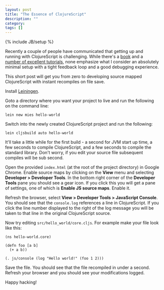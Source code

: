 ```yaml
---
layout: post
title: "The Essence of ClojureScript"
description: ""
category: 
tags: []
---
```

{% include JB/setup %}

Recently a couple of people have communicated that getting up and
running with ClojureScript is challenging. While there's a
[book](http://shop.oreilly.com/product/0636920025139.do) and a
[number of excellent tutorials](http://github.com/magomimmo/modern-cljs),
none emphasize what I consider an absolutely minimal setup with a tight
feedback loop and a good debugging experience.

This short post will get you from zero to developing source mapped
ClojureScript with instant recompiles on file save.

Install [Leiningen](http://leiningen.org).

Goto a directory where you want your project to live and run the
following on the command line:

```
lein new mies hello-world
```

Switch into the newly created ClojureScript project and run the
following:

```
lein cljsbuild auto hello-world
```

It'll take a little while for the first build - a second for JVM start
up time, a few seconds to compile ClojureScript, and a few seconds to
compile the standard library. Don't worry, if you edit your source
file subsequent compiles will be sub second.

Open the provided `index.html` (at the root of the project directory)
in Google Chrome. Enable source maps by clicking on the **View** menu and
selecting **Developer > Developer Tools**. In the bottom right corner of
the **Developer Tools** pane you should see a gear icon. If you click this
you will get a pane of settings, one of which is **Enable JS source
maps**. Enable it.

Refresh the browser, select **View > Developer Tools > JavaScript
Console**. You should see that the `console.log` references
a line in ClojureScript. If you click the line number displayed to
the right of the log message you will be taken to that line in the
original ClojureScript source.

Now try editing `src/hello_world/core.cljs`. For example make your file
look like this:

```
(ns hello-world.core)

(defn foo [a b]
  (+ a b))

(. js/console (log "Hello world!" (foo 1 2)))
```

Save the file. You should see that the file recompiled in under a
second. Refresh your browser and you should see your modifications
logged.

Happy hacking!
